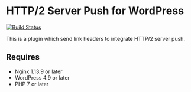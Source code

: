 # HTTP/2 Server Push for WordPress

[![Build Status](https://travis-ci.org/tarosky/http2-server-push.svg?branch=master)](https://travis-ci.org/tarosky/http2-server-push)

This is a plugin which send link headers to integrate HTTP/2 server push.

## Requires

* Nginx 1.13.9 or later
* WordPress 4.9 or later
* PHP 7 or later
